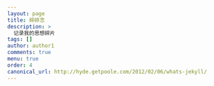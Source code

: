 ```yaml
---
layout: page
title: 碎碎念
description: >
  记录我的思想碎片
tags: []
author: author1
comments: true
menu: true
order: 4
canonical_url: http://hyde.getpoole.com/2012/02/06/whats-jekyll/
---
```


